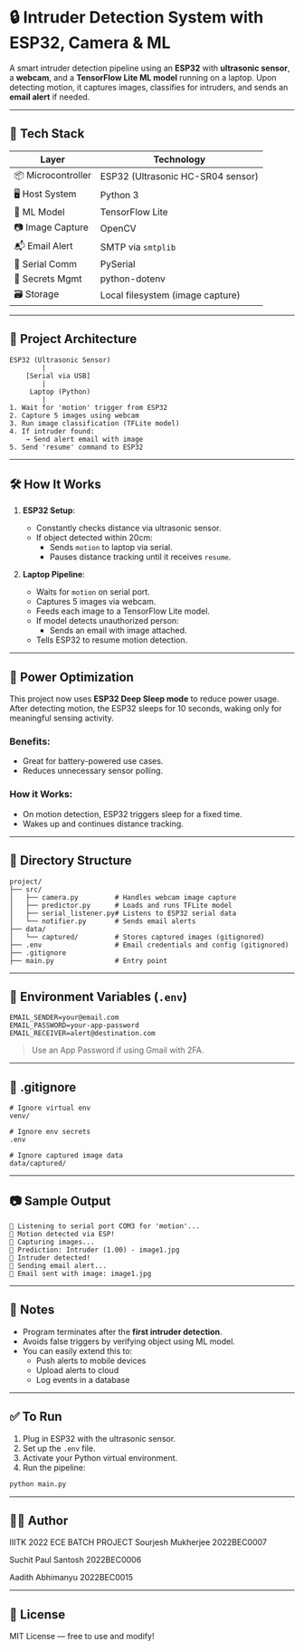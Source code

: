 # 🔒 Intruder Detection System with ESP32, Camera & ML

A smart intruder detection pipeline using an **ESP32** with **ultrasonic sensor**, a **webcam**, and a **TensorFlow Lite ML model** running on a laptop. Upon detecting motion, it captures images, classifies for intruders, and sends an **email alert** if needed.

---

## 🚀 Tech Stack

| Layer | Technology |
|------|-------------|
| 📦 Microcontroller | ESP32 (Ultrasonic HC-SR04 sensor) |
| 🖥️ Host System | Python 3 |
| 🤖 ML Model | TensorFlow Lite |
| 📷 Image Capture | OpenCV |
| 📬 Email Alert | SMTP via `smtplib` |
| 📡 Serial Comm | PySerial |
| 🔐 Secrets Mgmt | python-dotenv |
| 🗃️ Storage | Local filesystem (image capture) |

---

## 🧠 Project Architecture

```plaintext
ESP32 (Ultrasonic Sensor)
        |
    [Serial via USB]
        |
     Laptop (Python)
        |
1. Wait for 'motion' trigger from ESP32
2. Capture 5 images using webcam
3. Run image classification (TFLite model)
4. If intruder found:
    → Send alert email with image
5. Send 'resume' command to ESP32
```

---

## 🛠️ How It Works

1. **ESP32 Setup**:
   - Constantly checks distance via ultrasonic sensor.
   - If object detected within 20cm:
     - Sends `motion` to laptop via serial.
     - Pauses distance tracking until it receives `resume`.

2. **Laptop Pipeline**:
   - Waits for `motion` on serial port.
   - Captures 5 images via webcam.
   - Feeds each image to a TensorFlow Lite model.
   - If model detects unauthorized person:
     - Sends an email with image attached.
   - Tells ESP32 to resume motion detection.


---
## 🔋 Power Optimization

This project now uses **ESP32 Deep Sleep mode** to reduce power usage. After detecting motion, the ESP32 sleeps for 10 seconds, waking only for meaningful sensing activity.

### Benefits:
- Great for battery-powered use cases.
- Reduces unnecessary sensor polling.

### How it Works:
- On motion detection, ESP32 triggers sleep for a fixed time.
- Wakes up and continues distance tracking.

---

## 📁 Directory Structure

```
project/
├── src/
│   ├── camera.py         # Handles webcam image capture
│   ├── predictor.py      # Loads and runs TFLite model
│   ├── serial_listener.py# Listens to ESP32 serial data
│   └── notifier.py       # Sends email alerts
├── data/
│   └── captured/         # Stores captured images (gitignored)
├── .env                  # Email credentials and config (gitignored)
├── .gitignore
├── main.py               # Entry point
```

---

## 🔐 Environment Variables (`.env`)

```env
EMAIL_SENDER=your@email.com
EMAIL_PASSWORD=your-app-password
EMAIL_RECEIVER=alert@destination.com
```

> Use an App Password if using Gmail with 2FA.

---

## 🛑 .gitignore

```gitignore
# Ignore virtual env
venv/

# Ignore env secrets
.env

# Ignore captured image data
data/captured/
```

---

## 📷 Sample Output

```
🔌 Listening to serial port COM3 for 'motion'...
🎯 Motion detected via ESP!
📸 Capturing images...
🧠 Prediction: Intruder (1.00) - image1.jpg
🚨 Intruder detected!
📧 Sending email alert...
📨 Email sent with image: image1.jpg
```

---

## 📌 Notes

- Program terminates after the **first intruder detection**.
- Avoids false triggers by verifying object using ML model.
- You can easily extend this to:
  - Push alerts to mobile devices
  - Upload alerts to cloud
  - Log events in a database

---

## ✅ To Run

1. Plug in ESP32 with the ultrasonic sensor.
2. Set up the `.env` file.
3. Activate your Python virtual environment.
4. Run the pipeline:

```bash
python main.py
```

---

## 👨‍💻 Author

IIITK 2022 ECE BATCH PROJECT
Sourjesh Mukherjee 2022BEC0007 

Suchit Paul Santosh 2022BEC0006

Aadith Abhimanyu 2022BEC0015

---

## 📜 License

MIT License — free to use and modify!
